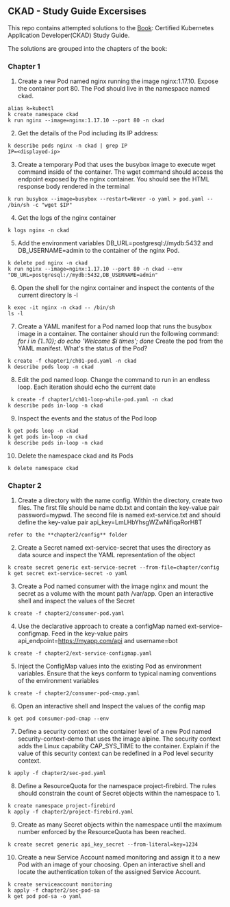## CKAD - Study Guide Excersises
This repo contains attempted solutions to the [Book](https://a.co/d/dIgSeRU): Certified Kubernetes Application Developer(CKAD) Study Guide.

The solutions are grouped into the chapters of the book:

### Chapter 1
1. Create a new Pod named nginx running the image nginx:1.17.10. Expose the container port 80. The Pod should live in the namespace named ckad.

```shell
alias k=kubectl
k create namespace ckad
k run nginx --image=nginx:1.17.10 --port 80 -n ckad
```

2. Get the details of the Pod including its IP address:

```shell
k describe pods nginx -n ckad | grep IP
IP=<displayed-ip>
```

3. Create a temporary Pod that uses the busybox image to execute wget command inside of the container. The wget command should access the endpoint exposed by the nginx container. You should see the HTML response body rendered in the terminal

```shell
k run busybox --image=busybox --restart=Never -o yaml > pod.yaml -- /bin/sh -c "wget $IP"
```

4. Get the logs of the nginx container

```shell
k logs nginx -n ckad
```

5. Add the environment variables DB_URL=postgresql://mydb:5432 and DB_USERNAME=admin to the container of the nginx Pod.

```shell
k delete pod nginx -n ckad
k run nginx --image=nginx:1.17.10 --port 80 -n ckad --env "DB_URL=postgresql://mydb:5432,DB_USERNAME=admin"
```

6. Open the shell for the nginx container and inspect the contents of the current directory ls -l
```shell
k exec -it nginx -n ckad -- /bin/sh
ls -l
```

7. Create a YAML manifest for a Pod named loop that runs the busybox image in a container. The container should run the following command: *for i in {1..10}; do echo 'Welcome $i times'; done*
Create the pod from the YAML manifest. What's the status of the Pod?

```shell
k create -f chapter1/ch01-pod.yaml -n ckad
k describe pods loop -n ckad
```

8. Edit the pod named loop. Change the command to run in an endless loop. Each iteration should echo the current date
```shell
 k create -f chapter1/ch01-loop-while-pod.yaml -n ckad
k describe pods in-loop -n ckad
```

9. Inspect the events and the status of the Pod loop

```shell
k get pods loop -n ckad
k get pods in-loop -n ckad
k describe pods in-loop -n ckad
```

10. Delete the namespace ckad and its Pods

```shell
k delete namespace ckad
```


### Chapter 2
1. Create a directory with the name config. Within the directory, create two files. The first file should be name db.txt and contain the key-value pair password=mypwd. The second file is named ext-service.txt and should define the key-value pair api_key=LmLHbYhsgWZwNifiqaRorH8T

```code
refer to the **chapter2/config** folder
```

2. Create a Secret named ext-service-secret that uses the directory as data source and inspect the YAML representation of the object

```shell
k create secret generic ext-service-secret --from-file=chapter/config
k get secret ext-service-secret -o yaml
```

3. Create a Pod named consumer with the image nginx and mount the secret as a volume with the mount path /var/app. Open an interactive shell and inspect the values of the Secret

```shell
k create -f chapter2/consumer-pod.yaml
```

4. Use the declarative approach to create a configMap named ext-service-configmap. Feed in the key-value pairs api_endpoint=https://myapp.com/api and username=bot

```shell
k create -f chapter2/ext-service-configmap.yaml
```

5. Inject the ConfigMap values into the existing Pod as environment variables. Ensure that the keys conform to typical naming conventions of the environment variables

```shell
k create -f chapter2/consumer-pod-cmap.yaml
```

6. Open an interactive shell and Inspect the values of the config map
```shell
k get pod consumer-pod-cmap --env
```

7. Define a security context on the container level of a new Pod named security-context-demo that uses the image alpine. The security context adds the Linux capability CAP_SYS_TIME to the container. Explain if the value of this security context can be redefined in a Pod level security context.

```shell
k apply -f chapter2/sec-pod.yaml
```

8. Define a ResourceQuota for the namespace project-firebird. The rules should constrain the count of Secret objects within the namespace to 1.
```shell
k create namespace project-firebird
k apply -f chapter2/project-firebird.yaml
```

9. Create as many Secret objects within the namespace until the maximum number enforced by the ResourceQuota has been reached.
```shell
k create secret generic api_key_secret --from-literal=key=1234
```

10. Create a new Service Account named monitoring and assign it to a new Pod with an image of your choosing. Open an interactive shell and locate the authentication token of the assigned Service Account.
```shell
k create serviceaccount monitoring
k apply -f chapter2/sec-pod-sa
k get pod pod-sa -o yaml
```


